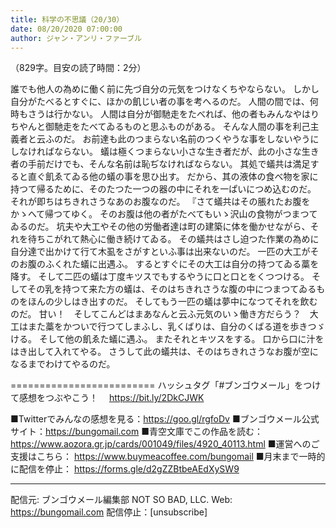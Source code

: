 ```yaml
---
title: 科学の不思議（20/30）
date: 08/20/2020 07:00:00
author: ジャン・アンリ・ファーブル
---
```


（829字。目安の読了時間：2分）

誰でも他人の為めに働く前に先づ自分の元気をつけなくちやならない。
しかし自分がたべるとすぐに、ほかの飢じい者の事を考へるのだ。
人間の間では、何時もさうは行かない。
人間は自分が御馳走をたべれば、他の者もみんなやはりちやんと御馳走をたべてゐるものと思ふものがある。
そんな人間の事を利己主義者と云ふのだ。
お前達も此のつまらない名前のつくやうな事をしないやうにしなければならない。
蟻は極くつまらない小さな生き者だが、此の小さな生き者の手前だけでも、そんな名前は恥ぢなければならない。
其処で蟻共は満足すると直ぐ飢ゑてゐる他の蟻の事を思ひ出す。
だから、其の液体の食べ物を家に持つて帰るために、そのたつた一つの器の中にそれを一ぱいにつめ込むのだ。
それが即ちはちきれさうなあのお腹なのだ。
『さて蟻共はその脹れたお腹をかゝへて帰つてゆく。
そのお腹は他の者がたべてもいゝ沢山の食物がつまつてゐるのだ。
坑夫や大工やその他の労働者達は町の建築に体を働かせながら、それを待ちこがれて熱心に働き続けてゐる。
その蟻共はさし迫つた作業の為めに自分達で出かけて行て木虱をさがすといふ事は出来ないのだ。
一匹の大工がそのお腹のふくれた蟻に出遇ふ。
するとすぐにその大工は自分の持つてゐる藁を降す。
そして二匹の蟻は丁度キツスでもするやうに口と口とをくつつける。
そしてその乳を持つて来た方の蟻は、そのはちきれさうな腹の中につまつてゐるものをほんの少しはき出すのだ。
そしてもう一匹の蟻は夢中になつてそれを飲むのだ。
甘い！　そしてこんどはまあなんと云ふ元気のいゝ働き方だらう？　大工はまた藁をかついで行つてしまふし、乳くばりは、自分のくばる道を歩きつゞける。
そして他の飢ゑた蟻に遇ふ。
またそれとキツスをする。
口から口に汁をはき出して入れてやる。
さうして此の蟻共は、そのはちきれさうなお腹が空になるまでわけてやるのだ。

=========================
ハッシュタグ「#ブンゴウメール」をつけて感想をつぶやこう！　
https://bit.ly/2DkCJWK

■Twitterでみんなの感想を見る：https://goo.gl/rgfoDv
■ブンゴウメール公式サイト：https://bungomail.com
■青空文庫でこの作品を読む：https://www.aozora.gr.jp/cards/001049/files/4920_40113.html
■運営へのご支援はこちら： https://www.buymeacoffee.com/bungomail
■月末まで一時的に配信を停止： https://forms.gle/d2gZZBtbeAEdXySW9

-------
配信元: ブンゴウメール編集部
NOT SO BAD, LLC.
Web: https://bungomail.com
配信停止：[unsubscribe]

